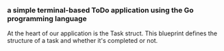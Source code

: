 ### a simple terminal-based ToDo application using the Go programming language
At the heart of our application is the Task struct. This blueprint defines the structure of a task and whether it's completed or not.
